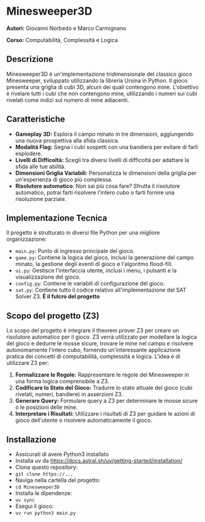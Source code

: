 # Minesweeper3D

**Autori:** Giovanni Norbedo e Marco Carmignano

**Corso:** Computabilità, Complessità e Logica

## Descrizione

Minesweeper3D è un'implementazione tridimensionale del classico gioco Minesweeper, sviluppato utilizzando la libreria Ursina in Python. Il gioco presenta una griglia di cubi 3D, alcuni dei quali contengono mine. L'obiettivo è rivelare tutti i cubi che non contengono mine, utilizzando i numeri sui cubi rivelati come indizi sul numero di mine adiacenti.

## Caratteristiche

* **Gameplay 3D:** Esplora il campo minato in tre dimensioni, aggiungendo una nuova prospettiva alla sfida classica.
* **Modalità Flag:** Segna i cubi sospetti con una bandiera per evitare di farli esplodere.
* **Livelli di Difficoltà:** Scegli tra diversi livelli di difficoltà per adattare la sfida alle tue abilità.
* **Dimensioni Griglia Variabili:** Personalizza le dimensioni della griglia per un'esperienza di gioco più complessa.
* **Risolutore automatico**: Non sai più cosa fare? Sfrutta il risolutore automatico, potrai farti risolvere l'intero cubo o farti fornire una risoluzione parziale.

## Implementazione Tecnica

Il progetto è strutturato in diversi file Python per una migliore organizzazione:

* `main.py`: Punto di ingresso principale del gioco.
* `game.py`: Contiene la logica del gioco, inclusi la generazione del campo minato, la gestione degli eventi di gioco e l'algoritmo flood-fill.
* `ui.py`: Gestisce l'interfaccia utente, inclusi i menu, i pulsanti e la visualizzazione del gioco.
* `config.py`: Contiene le variabili di configurazione del gioco.
* `sat.py`: Contiene tutto il codice relativo all'implementazione del SAT Solver Z3. **È il fulcro del progetto**


## Scopo del progetto (Z3)

Lo scopo del progetto è integrare il theorem prover Z3 per creare un risolutore automatico per il gioco. Z3 verrà utilizzato per modellare la logica del gioco e dedurre le mosse sicure, trovare le mine nel campo e risolvere autonomamente l'intero cubo, fornendo un'interessante applicazione pratica dei concetti di computabilità, complessità e logica. L'idea è di utilizzare Z3 per:

1. **Formalizzare le Regole:**  Rappresentare le regole del Minesweeper in una forma logica comprensibile a Z3.
2. **Codificare lo Stato del Gioco:** Tradurre lo stato attuale del gioco (cubi rivelati, numeri, bandiere) in asserzioni Z3.
3. **Generare Query:** Formulare query a Z3 per determinare le mosse sicure o le posizioni delle mine.
4. **Interpretare i Risultati:**  Utilizzare i risultati di Z3 per guidare le azioni di gioco dell'utente o risolvere automaticamente il gioco.


## Installazione

- Assicurati di avere Python3 installato
- Installa uv da https://docs.astral.sh/uv/getting-started/installation/
- Clona questo repository:
- `git clone https://...`
- Naviga nella cartella del progetto:
- `cd Minesweeper3D`
- Installa le dipendenze:
- `uv sync`
- Esegui il gioco:
- `uv run python3 main.py`